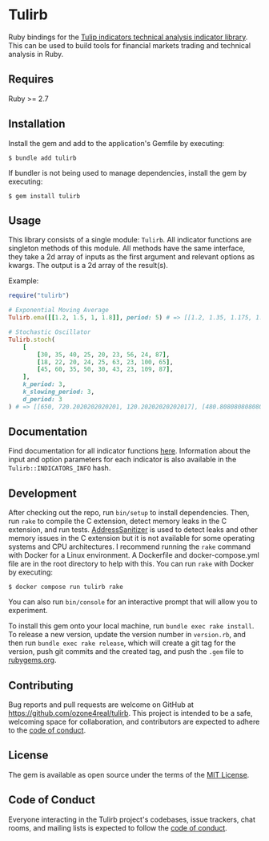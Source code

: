 # Tulirb
Ruby bindings for the [Tulip indicators technical analysis indicator library](https://tulipindicators.org/). This can be used to build tools for financial markets trading and technical analysis in Ruby.

## Requires
Ruby >= 2.7

## Installation

Install the gem and add to the application's Gemfile by executing:

    $ bundle add tulirb

If bundler is not being used to manage dependencies, install the gem by executing:

    $ gem install tulirb

## Usage

This library consists of a single module: `Tulirb`. All indicator functions are singleton methods of this module. All methods have the same interface, they take a 2d array of inputs as the first argument and relevant options as kwargs. The output is a 2d array of the result(s).

Example:

```ruby
require("tulirb")

# Exponential Moving Average
Tulirb.ema([[1.2, 1.5, 1, 1.8]], period: 5) # => [[1.2, 1.35, 1.175, 1.4875]]

# Stochastic Oscillator
Tulirb.stoch(
    [
        [30, 35, 40, 25, 20, 23, 56, 24, 87],
        [18, 22, 20, 24, 25, 63, 23, 100, 65],
        [45, 60, 35, 50, 30, 43, 23, 109, 87],
    ],
    k_period: 3,
    k_slowing_period: 3,
    d_period: 3
) # => [[650, 720.2020202020201, 120.20202020202017], [480.80808080808083, 690.0673400673401, 496.80134680134677]]
```

## Documentation
Find documentation for all indicator functions [here](https://www.rubydoc.info/github/ozone4real/tulirb/main/Tulirb). Information about the input and option parameters for each indicator is also available in the `Tulirb::INDICATORS_INFO` hash.

## Development

After checking out the repo, run `bin/setup` to install dependencies. Then, run `rake` to compile the C extension, detect memory leaks in the C extension, and run tests. [AddressSanitizer](https://github.com/google/sanitizers/wiki/addresssanitizer) is used to detect leaks and other memory issues in the C extension but it is not available for some operating systems and CPU architectures. I recommend running the `rake` command with Docker for a Linux environment. A Dockerfile and docker-compose.yml file are in the root directory to help with this. You can run `rake` with Docker by executing:

    $ docker compose run tulirb rake

You can also run `bin/console` for an interactive prompt that will allow you to experiment.

To install this gem onto your local machine, run `bundle exec rake install`. To release a new version, update the version number in `version.rb`, and then run `bundle exec rake release`, which will create a git tag for the version, push git commits and the created tag, and push the `.gem` file to [rubygems.org](https://rubygems.org).

## Contributing

Bug reports and pull requests are welcome on GitHub at https://github.com/ozone4real/tulirb. This project is intended to be a safe, welcoming space for collaboration, and contributors are expected to adhere to the [code of conduct](https://github.com/ozone4real/tulirb/blob/main/CODE_OF_CONDUCT.md).

## License

The gem is available as open source under the terms of the [MIT License](https://opensource.org/licenses/MIT).

## Code of Conduct

Everyone interacting in the Tulirb project's codebases, issue trackers, chat rooms, and mailing lists is expected to follow the [code of conduct](https://github.com/ozone4real/tulirb/blob/main/CODE_OF_CONDUCT.md).
